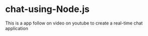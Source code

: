 # chat-using-Node.js
This is a app follow on video on youtube to create a real-time chat application
